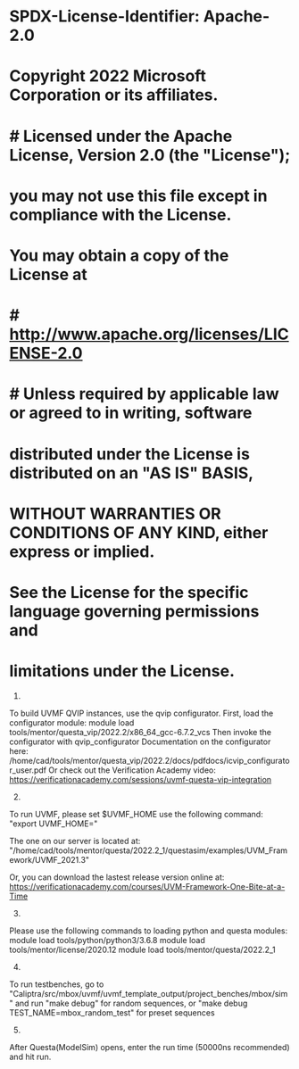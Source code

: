 # SPDX-License-Identifier: Apache-2.0
# Copyright 2022 Microsoft Corporation or its affiliates.
# # Licensed under the Apache License, Version 2.0 (the "License");
# you may not use this file except in compliance with the License.
# You may obtain a copy of the License at
# # http://www.apache.org/licenses/LICENSE-2.0 
# # Unless required by applicable law or agreed to in writing, software
# distributed under the License is distributed on an "AS IS" BASIS,
# WITHOUT WARRANTIES OR CONDITIONS OF ANY KIND, either express or implied.
# See the License for the specific language governing permissions and
# limitations under the License.
1.
To build UVMF QVIP instances, use the qvip configurator. First, load the
configurator module:
    module load tools/mentor/questa_vip/2022.2/x86_64_gcc-6.7.2_vcs
Then invoke the configurator with
    qvip_configurator
Documentation on the configurator here:
    /home/cad/tools/mentor/questa_vip/2022.2/docs/pdfdocs/icvip_configurator_user.pdf
Or check out the Verification Academy video:
    https://verificationacademy.com/sessions/uvmf-questa-vip-integration

2.
To run UVMF, please set $UVMF_HOME use the following command:
"export UVMF_HOME=<path to UVMF home directory>"

The one on our server is located at:
"/home/cad/tools/mentor/questa/2022.2_1/questasim/examples/UVM_Framework/UVMF_2021.3"

Or, you can download the lastest release version online at: https://verificationacademy.com/courses/UVM-Framework-One-Bite-at-a-Time

3.
Please use the following commands to loading python and questa modules:
module load tools/python/python3/3.6.8
module load tools/mentor/license/2020.12
module load tools/mentor/questa/2022.2_1

4.
To run testbenches, go to "Caliptra/src/mbox/uvmf/uvmf_template_output/project_benches/mbox/sim"
and run "make debug" for random sequences, or "make debug TEST_NAME=mbox_random_test" for preset sequences

5.
After Questa(ModelSim) opens, enter the run time (50000ns recommended) and hit run.
